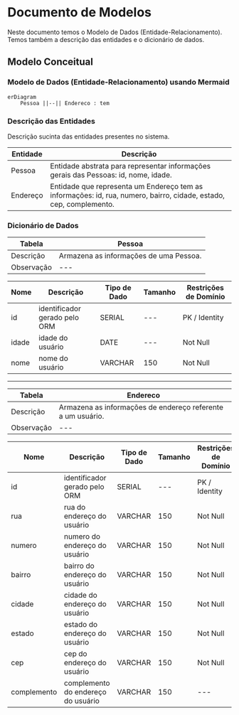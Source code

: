 # Documento de Modelos

Neste documento temos o Modelo de Dados (Entidade-Relacionamento). Temos também a descrição das entidades e o dicionário de dados.

## Modelo Conceitual

### Modelo de Dados (Entidade-Relacionamento) usando Mermaid

```mermaid
erDiagram
    Pessoa ||--|| Endereco : tem
```

### Descrição das Entidades

Descrição sucinta das entidades presentes no sistema.

| Entidade          | Descrição                                                                                                                                            |
| ----------------- | ---------------------------------------------------------------------------------------------------------------------------------------------------- |
| Pessoa           | Entidade abstrata para representar informações gerais das Pessoas: id, nome, idade.     |
| Endereço          | Entidade que representa um Endereço tem as informações: id, rua, numero, bairro, cidade, estado, cep, complemento.                                   |


### Dicionário de Dados

|   Tabela   | Pessoa                                                    |
| ---------- | ---------------------------------------------------------- |
| Descrição  | Armazena as informações de uma Pessoa.                     |
| Observação | --- |

|  Nome         | Descrição                          | Tipo de Dado | Tamanho | Restrições de Domínio |
| ------------- | ---------------------------------- | ------------ | ------- | --------------------- |
| id            | identificador gerado pelo ORM      | SERIAL       | ---     | PK / Identity         |
| idade     | idade do usuário      | DATE         | ---     | Not Null              |
| nome          | nome do usuário                    | VARCHAR      | 150     | Not Null              |

<hr>

|   Tabela   | Endereco                                                    |
| ---------- | ----------------------------------------------------------- |
| Descrição  | Armazena as informações de endereço referente a um usuário. |
| Observação | ---                                                         |

|  Nome         | Descrição                          | Tipo de Dado | Tamanho | Restrições de Domínio |
| ------------- | ---------------------------------- | ------------ | ------- | --------------------- |
| id            | identificador gerado pelo ORM      | SERIAL       | ---     | PK / Identity         |
| rua           | rua do endereço do usuário         | VARCHAR      | 150     | Not Null              |
| numero        | numero do endereço do usuário      | VARCHAR      | 150     | Not Null              |
| bairro        | bairro do endereço do usuário      | VARCHAR      | 150     | Not Null              |
| cidade        | cidade do endereço do usuário      | VARCHAR      | 150     | Not Null              |
| estado        | estado do endereço do usuário      | VARCHAR      | 150     | Not Null              |
| cep           | cep do endereço do usuário         | VARCHAR      | 150     | Not Null              |
| complemento   | complemento do endereço do usuário | VARCHAR      | 150     | ---                   |


